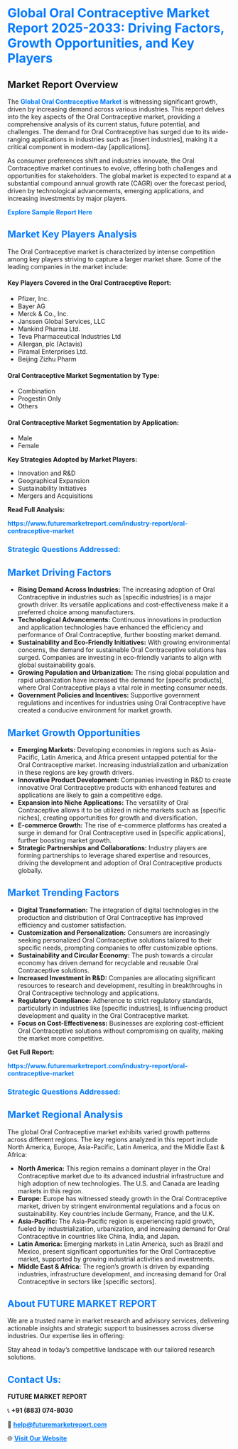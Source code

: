 <h1 style="color: #007BFF;">Global Oral Contraceptive Market Report 2025-2033: Driving Factors, Growth Opportunities, and Key Players</h1>

<section id="overview">
<h2>Market Report Overview</h2>
<p>The <a href="https://www.futuremarketreport.com/industry-report/oral-contraceptive-market" style="color: #007BFF; text-decoration: none;"><strong>Global Oral Contraceptive Market</strong></a> is witnessing significant growth, driven by increasing demand across various industries. This report delves into the key aspects of the Oral Contraceptive market, providing a comprehensive analysis of its current status, future potential, and challenges. The demand for Oral Contraceptive has surged due to its wide-ranging applications in industries such as [insert industries], making it a critical component in modern-day [applications].</p>
<p>As consumer preferences shift and industries innovate, the Oral Contraceptive market continues to evolve, offering both challenges and opportunities for stakeholders. The global market is expected to expand at a substantial compound annual growth rate (CAGR) over the forecast period, driven by technological advancements, emerging applications, and increasing investments by major players.</p>
</section>

<section id="overview">
<p><a href="https://www.futuremarketreport.com/request-sample/reportId=105572" style="color: #007BFF; text-decoration: none;"><strong>Explore Sample Report Here</strong></a></p>
</section>

<section id="key-players">
<h2 style="color: #007BFF;">Market Key Players Analysis</h2>
<p>The Oral Contraceptive market is characterized by intense competition among key players striving to capture a larger market share. Some of the leading companies in the market include:</p>
<h4>Key Players Covered in the Oral Contraceptive Report:</h4>
<ul><li>Pfizer, Inc.</li><li>Bayer AG</li><li>Merck &amp; Co., Inc.</li><li>Janssen Global Services, LLC</li><li>Mankind Pharma Ltd.</li><li>Teva Pharmaceutical Industries Ltd</li><li>Allergan, plc (Actavis)</li><li>Piramal Enterprises Ltd.</li><li>Beijing Zizhu Pharm</li></ul>
<h4>Oral Contraceptive Market Segmentation by Type:</h4>
<ul><li>Combination</li><li>Progestin Only</li><li>Others</li></ul>

<h4>Oral Contraceptive Market Segmentation by Application:</h4>
<ul><li>Male</li><li>Female</li></ul>
<p><strong>Key Strategies Adopted by Market Players:</strong></p>
<ul>
<li>Innovation and R&D</li>
<li>Geographical Expansion</li>
<li>Sustainability Initiatives</li>
<li>Mergers and Acquisitions</li>
</ul>
</section>

<section>
<p><strong>Read Full Analysis: </strong></p><a href="https://www.futuremarketreport.com/industry-report/oral-contraceptive-market" style="color: #007BFF; text-decoration: none;"><strong>https://www.futuremarketreport.com/industry-report/oral-contraceptive-market</strong></a>
<h3 style="color: #007BFF;">Strategic Questions Addressed:</h3>
</section>

<section id="driving-factors">
<h2 style="color: #007BFF;">Market Driving Factors</h2>
<ul>
<li><strong>Rising Demand Across Industries:</strong> The increasing adoption of Oral Contraceptive in industries such as [specific industries] is a major growth driver. Its versatile applications and cost-effectiveness make it a preferred choice among manufacturers.</li>
<li><strong>Technological Advancements:</strong> Continuous innovations in production and application technologies have enhanced the efficiency and performance of Oral Contraceptive, further boosting market demand.</li>
<li><strong>Sustainability and Eco-Friendly Initiatives:</strong> With growing environmental concerns, the demand for sustainable Oral Contraceptive solutions has surged. Companies are investing in eco-friendly variants to align with global sustainability goals.</li>
<li><strong>Growing Population and Urbanization:</strong> The rising global population and rapid urbanization have increased the demand for [specific products], where Oral Contraceptive plays a vital role in meeting consumer needs.</li>
<li><strong>Government Policies and Incentives:</strong> Supportive government regulations and incentives for industries using Oral Contraceptive have created a conducive environment for market growth.</li>
</ul>
</section>

<section id="growth-opportunities">
<h2 style="color: #007BFF;">Market Growth Opportunities</h2>
<ul>
<li><strong>Emerging Markets:</strong> Developing economies in regions such as Asia-Pacific, Latin America, and Africa present untapped potential for the Oral Contraceptive market. Increasing industrialization and urbanization in these regions are key growth drivers.</li>
<li><strong>Innovative Product Development:</strong> Companies investing in R&D to create innovative Oral Contraceptive products with enhanced features and applications are likely to gain a competitive edge.</li>
<li><strong>Expansion into Niche Applications:</strong> The versatility of Oral Contraceptive allows it to be utilized in niche markets such as [specific niches], creating opportunities for growth and diversification.</li>
<li><strong>E-commerce Growth:</strong> The rise of e-commerce platforms has created a surge in demand for Oral Contraceptive used in [specific applications], further boosting market growth.</li>
<li><strong>Strategic Partnerships and Collaborations:</strong> Industry players are forming partnerships to leverage shared expertise and resources, driving the development and adoption of Oral Contraceptive products globally.</li>
</ul>
</section>

<section id="trending-factors">
<h2 style="color: #007BFF;">Market Trending Factors</h2>
<ul>
<li><strong>Digital Transformation:</strong> The integration of digital technologies in the production and distribution of Oral Contraceptive has improved efficiency and customer satisfaction.</li>
<li><strong>Customization and Personalization:</strong> Consumers are increasingly seeking personalized Oral Contraceptive solutions tailored to their specific needs, prompting companies to offer customizable options.</li>
<li><strong>Sustainability and Circular Economy:</strong> The push towards a circular economy has driven demand for recyclable and reusable Oral Contraceptive solutions.</li>
<li><strong>Increased Investment in R&D:</strong> Companies are allocating significant resources to research and development, resulting in breakthroughs in Oral Contraceptive technology and applications.</li>
<li><strong>Regulatory Compliance:</strong> Adherence to strict regulatory standards, particularly in industries like [specific industries], is influencing product development and quality in the Oral Contraceptive market.</li>
<li><strong>Focus on Cost-Effectiveness:</strong> Businesses are exploring cost-efficient Oral Contraceptive solutions without compromising on quality, making the market more competitive.</li>
</ul>
</section>

<section>
<p><strong>Get Full Report: </strong></p><a href="https://www.futuremarketreport.com/industry-report/oral-contraceptive-market" style="color: #007BFF; text-decoration: none;"><strong>https://www.futuremarketreport.com/industry-report/oral-contraceptive-market</strong></a>
<h3 style="color: #007BFF;">Strategic Questions Addressed:</h3>
</section>


<section id="regional-analysis">
<h2 style="color: #007BFF;">Market Regional Analysis</h2>
<p>The global Oral Contraceptive market exhibits varied growth patterns across different regions. The key regions analyzed in this report include North America, Europe, Asia-Pacific, Latin America, and the Middle East & Africa:</p>
<ul>
<li><strong>North America:</strong> This region remains a dominant player in the Oral Contraceptive market due to its advanced industrial infrastructure and high adoption of new technologies. The U.S. and Canada are leading markets in this region.</li>
<li><strong>Europe:</strong> Europe has witnessed steady growth in the Oral Contraceptive market, driven by stringent environmental regulations and a focus on sustainability. Key countries include Germany, France, and the U.K.</li>
<li><strong>Asia-Pacific:</strong> The Asia-Pacific region is experiencing rapid growth, fueled by industrialization, urbanization, and increasing demand for Oral Contraceptive in countries like China, India, and Japan.</li>
<li><strong>Latin America:</strong> Emerging markets in Latin America, such as Brazil and Mexico, present significant opportunities for the Oral Contraceptive market, supported by growing industrial activities and investments.</li>
<li><strong>Middle East & Africa:</strong> The region’s growth is driven by expanding industries, infrastructure development, and increasing demand for Oral Contraceptive in sectors like [specific sectors].</li>
</ul>
</section>

<footer>
<h2 style="color: #007BFF;">About FUTURE MARKET REPORT</h2>
<p>We are a trusted name in market research and advisory services, delivering actionable insights and strategic support to businesses across diverse industries. Our expertise lies in offering:</p>

<p>Stay ahead in today’s competitive landscape with our tailored research solutions.</p>

<h2 style="color: #007BFF;">Contact Us:</h2>
<p><strong>FUTURE MARKET REPORT</strong></p>
<p>📞 <strong>+91 (883) 074-8030</strong></p>
<p>📧 <strong><a href="mailto:help@futuremarketreport.com" style="color: #007BFF;">help@futuremarketreport.com</a></strong></p>
<p>🌐 <strong><a href="https://www.futuremarketreport.com/" style="color: #007BFF;">Visit Our Website</a></strong></p>
</footer>